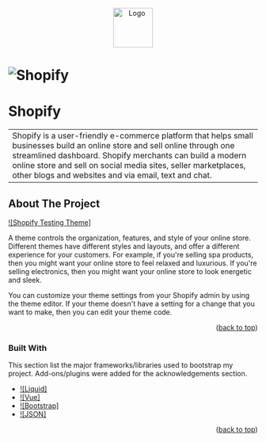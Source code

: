 <!-- PROJECT LOGO -->
<br />
<div align="center">
  <a href="https://github.com/rpghaiqal">
    <img src="https://cdn.shopify.com/assets/images/logos/shopify-bag.png" alt="Logo" width="80" height="80">
  </a>
</div>

# ![Shopify](https://www.websiterating.com/wp-content/uploads/shopify-3-1024x537.png)
# Shopify
<table>
<tr>
<td>
  Shopify is a user-friendly e-commerce platform that helps small businesses build an online store and sell online through one streamlined dashboard. Shopify merchants can build a modern online store and sell on social media sites, seller marketplaces, other blogs and websites and via email, text and chat.
</td>
</tr>
</table>

<!-- ABOUT THE PROJECT -->
## About The Project

[![Shopify Testing Theme]](https://themes.shopify.com/themes/focal/styles/carbon)

A theme controls the organization, features, and style of your online store. Different themes have different styles and layouts, and offer a different experience for your customers. For example, if you're selling spa products, then you might want your online store to feel relaxed and luxurious. If you're selling electronics, then you might want your online store to look energetic and sleek.

You can customize your theme settings from your Shopify admin by using the theme editor. If your theme doesn't have a setting for a change that you want to make, then you can edit your theme code.

<p align="right">(<a href="#readme-top">back to top</a>)</p>



### Built With

This section list the major frameworks/libraries used to bootstrap my project. Add-ons/plugins were added for the acknowledgements section.

* [![Liquid]](https://shopify.dev/api/liquid)
* [![Vue]](https://vuejs.org/)
* [![Bootstrap]](https://getbootstrap.com/)
* [![JSON]](https://www.json.org/json-en.html)
<p align="right">(<a href="#readme-top">back to top</a>)</p>
